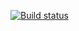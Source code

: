 [![Build status](https://ci.appveyor.com/api/projects/status/2n0kceeak92od4q2?svg=true)](https://ci.appveyor.com/project/Rigazavr/orderingcarddelivery)
